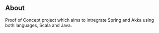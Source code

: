 ## About

Proof of Concept project which aims to intregrate Spring and Akka using both languages, Scala and Java.
